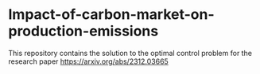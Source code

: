 # Impact-of-carbon-market-on-production-emissions
This repository contains the solution to the optimal control problem for the research paper https://arxiv.org/abs/2312.03665
